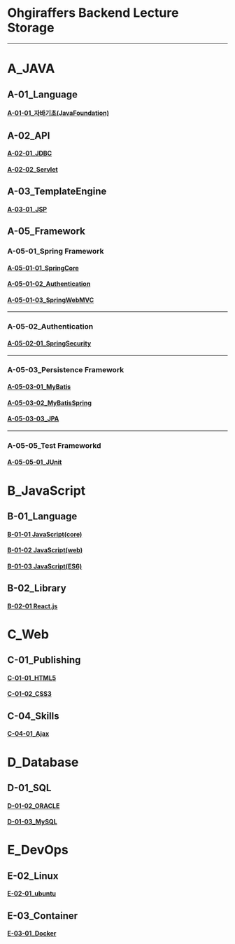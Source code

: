 # Ohgiraffers Backend Lecture Storage

---
# A_JAVA
## A-01_Language
#### [A-01-01_자바기초(JavaFoundation)](https://github.com/OhGiraffers/A-01-01_JavaFoundation)
## A-02_API
#### [A-02-01_JDBC](https://github.com/OhGiraffers/A-02-01_JDBC.git)
#### [A-02-02_Servlet](https://github.com/OhGiraffers/A-02-02_Servlet.git)
## A-03_TemplateEngine
#### [A-03-01_JSP](https://github.com/OhGiraffers/A-03-01_JSP.git)
## A-05_Framework
### A-05-01_Spring Framework
#### [A-05-01-01_SpringCore](https://github.com/OhGiraffers/A-05-01-01_Spring-Core)
#### [A-05-01-02_Authentication](https://github.com/OhGiraffers/A-05-02_Authentication.git)
#### [A-05-01-03_SpringWebMVC](https://github.com/OhGiraffers/A-05-01-03-Spring-WebMVC)
---
### A-05-02_Authentication
#### [A-05-02-01_SpringSecurity](https://github.com/OhGiraffers/A-05-02-01_Spring-Security.git)
---
### A-05-03_Persistence Framework
#### [A-05-03-01_MyBatis](https://github.com/OhGiraffers/A-05-03-01_MyBatis.git)
#### [A-05-03-02_MyBatisSpring](https://github.com/OhGiraffers/A-05-03-02_MyBatisSpring.git)

#### [A-05-03-03_JPA](https://github.com/OhGiraffers/A-05-03-03_JPA.git)
---
### A-05-05_Test Frameworkd
#### [A-05-05-01_JUnit](https://github.com/OhGiraffers/A-05-05-01_JUnit)

# B_JavaScript
## B-01_Language
#### [B-01-01 JavaScript(core)](https://github.com/OhGiraffers/B-01-01_JavaScript_core)
#### [B-01-02 JavaScript(web)](https://github.com/OhGiraffers/B-01-02_JavaScript_web)
#### [B-01-03 JavaScript(ES6)](https://github.com/OhGiraffers/B-01-03_JavaScript_ES6)
## B-02_Library
#### [B-02-01 React.js](https://github.com/OhGiraffers/B-02-01_React.js.git)

# C_Web
## C-01_Publishing
#### [C-01-01_HTML5](https://github.com/OhGiraffers/C-01-01_HTML5)
#### [C-01-02_CSS3](https://github.com/OhGiraffers/C-01-02_CSS3)
## C-04_Skills
#### [C-04-01_Ajax](https://github.com/OhGiraffers/C-04-01_Ajax)

# D_Database
## D-01_SQL
#### [D-01-02_ORACLE](https://github.com/OhGiraffers/D-01-02_ORACLE)
#### [D-01-03_MySQL](https://github.com/OhGiraffers/D-01-03_MySQL)

# E_DevOps
## E-02_Linux
#### [E-02-01_ubuntu](https://github.com/OhGiraffers/E-02-01_ubuntu)
## E-03_Container
#### [E-03-01_Docker](https://github.com/OhGiraffers/E-03-01_Docker)
